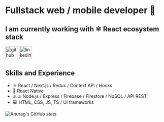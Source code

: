 
# Fullstack web / mobile developer 👋

## I am currently working with :atom_symbol: React ecosystem stack 

[<img src='https://img2.freepng.es/20180716/tza/kisspng-github-computer-icons-clip-art-gits-5b4d20ab1f4131.145288281531781291128.jpg' alt='github' height='40'>](https://github.com/robertocandales)    [<img src='https://cdn.jsdelivr.net/npm/simple-icons@3.0.1/icons/linkedin.svg' alt='linkedin' height='40'>](https://www.linkedin.com/in/robertocandales/)  

## Skills and Experience
* :atom_symbol: React / Next.js / Redux / Context API / Hooks
* :iphone: React Native
* :back: :end: Node.js / Express / Firebase / Firestore / NoSQL / API REST
* :computer: HTML, CSS, JS, TS / UI frameworks


![Anurag's GitHub stats](https://github-readme-stats.vercel.app/api?username=robertocandales&show_icons=true&theme=radical)


